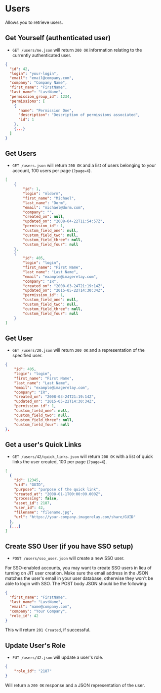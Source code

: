 Users
===========

Allows you to retrieve users.

Get Yourself (authenticated user)
----------

* `GET /users/me.json` will return `200 OK` information relating to the currently authenticated user.

```json
{
  "id": 42,
  "login": "your-login",
  "email": "email@company.com",
  "company": "Company Name",
  "first_name": "FirstName",
  "last_name": "LastName",
  "permission_group_id": 1234,
  "permissions": [
    {
      "name": "Permission One",
      "description": "Description of permissions associated",
      "id": 1
    },
    {...}
  ]
}
```

Get Users
----------
* `GET /users.json` will return `200 OK` and a list of users belonging to your account, 100 users per page (`?page=X`).

```json
[
	{
	    "id": 1,
	    "login": "mldorm",
	    "first_name": "Michael",
	    "last_name": "Dorm",
	    "email": "michael@dorm.com",
	    "company": "",
	    "created_on": null,
	    "updated_on": "2008-04-22T11:54:57Z",
	    "permission_id": 1,
	    "custom_field_one": null,
	    "custom_field_two": null,
	    "custom_field_three": null,
	    "custom_field_four": null
	},
	{
	    "id": 405,
	    "login": "login",
	    "first_name": "First Name",
	    "last_name": "Last Name",
	    "email": "example@imagerelay.com",
	    "company": "IR",
	    "created_on": "2008-03-24T21:19:14Z",
	    "updated_on": "2015-05-22T14:30:34Z",
	    "permission_id": 1,
	    "custom_field_one": null,
	    "custom_field_two": null,
	    "custom_field_three": null,
	    "custom_field_four": null
	}
]
```

Get User
---------
* `GET /users/20.json` will return `200 OK` and a representation of the specified user.

```json
{
    "id": 405,
    "login": "login",
    "first_name": "First Name",
    "last_name": "Last Name",
    "email": "example@imagerelay.com",
    "company": "IR",
    "created_on": "2008-03-24T21:19:14Z",
    "updated_on": "2015-05-22T14:30:34Z",
    "permission_id": 1,
    "custom_field_one": null,
    "custom_field_two": null,
    "custom_field_three": null,
    "custom_field_four": null
},
```

Get a user's Quick Links
---------
* `GET /users/42/quick_links.json` will return `200 OK` with a list of quick links the user created, 100 per page (`?page=X`).

```json
[
  {
    "id": 12345,
    "uid": "GUID",
    "purpose": "purpose of the quick link",
    "created_at": "2008-01-1T00:00:00.000Z",
    "processing": false,
    "asset_id": 2187,
    "user_id": 42,
    "filename": "filename.jpg",
    "url": "https://your-company.imagerelay.com/share/GUID"
  },
  {...}
]
```

Create SSO User (if you have SSO setup)
--------------

* `POST /users/sso_user.json` will create a new SSO user.

For SSO-enabled accounts, you may want to create SSO users in lieu of turning on JIT user creation. Make sure the email address in the JSON matches the user's email in your user database, otherwise they won't be able to login with SSO. The POST body JSON should be the following:

```json
{
  "first_name": "FirstName",
  "last_name": "LastName",
  "email": "name@company.com",
  "company": "Your Company",
  "role_id": 42
}
```

This will return `201 Created`, if successful.

Update User's Role
--------------


* `PUT /users/42.json` will update a user's role.
```json
{
	"role_id": "2187"
}
```

Will return a `200 OK` response and a JSON representation of the user.